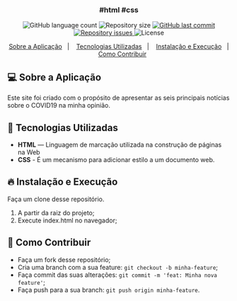 <h3 align="center">
  #html #css
</h3>

<p align="center">
  <img alt="GitHub language count" src="https://img.shields.io/github/languages/count/deilsonmartins/News-COVID19">

  <img alt="Repository size" src="https://img.shields.io/github/repo-size/deilsonmartins/News-COVID19">

  <a href="https://github.com/deilsonmartins/News-COVID19/commits/master">
    <img alt="GitHub last commit" src="https://img.shields.io/github/last-commit/deilsonmartins/News-COVID19">
  </a>

  <a href="https://github.com/deilsonmartins/News-COVID19/issues">
    <img alt="Repository issues" src="https://img.shields.io/github/issues/deilsonmartins/News-COVID19">
  </a>

  <img alt="License" src="https://img.shields.io/badge/license-MIT-brightgreen">
</p>

<p align="center">
  <a href="#rocket-sobre-a-aplicação">Sobre a Aplicação</a>&nbsp;&nbsp;&nbsp;|&nbsp;&nbsp;&nbsp;
  <a href="#rocket-tecnologias-utilizadas">Tecnologias Utilizadas</a>&nbsp;&nbsp;&nbsp;|&nbsp;&nbsp;&nbsp;
  <a href="#rocket-instalação-e-execução"> Instalação e Execução</a>&nbsp;&nbsp;&nbsp;|&nbsp;&nbsp;&nbsp;
   <a href="#rocket-como-contribuir">Como Contribuir</a>
</p>

## 💻 Sobre a Aplicação

Este site foi criado com o propósito de apresentar as seis principais notícias sobre o COVID19 na minha opinião.

## 🚀 Tecnologias Utilizadas
- **HTML** — Linguagem de marcação utilizada na construção de páginas na Web
- **CSS** -  É um mecanismo para adicionar estilo a um documento web. 

## 🔥 Instalação e Execução

Faça um clone desse repositório.

1. A partir da raiz do projeto;
2. Execute index.html no navegador;


## 🤔 Como Contribuir

- Faça um fork desse repositório;
- Cria uma branch com a sua feature: `git checkout -b minha-feature`;
- Faça commit das suas alterações: `git commit -m 'feat: Minha nova feature'`;
- Faça push para a sua branch: `git push origin minha-feature`.
